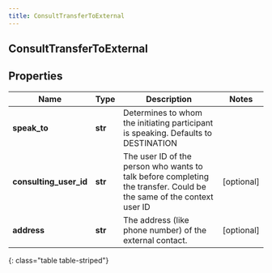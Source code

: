 ```yaml
---
title: ConsultTransferToExternal
---
```

## ConsultTransferToExternal

## Properties

|Name | Type | Description | Notes|
|------------ | ------------- | ------------- | -------------|
| **speak_to** | **str** | Determines to whom the initiating participant is speaking. Defaults to DESTINATION | |
| **consulting_user_id** | **str** | The user ID of the person who wants to talk before completing the transfer. Could be the same of the context user ID | [optional] |
| **address** | **str** | The address (like phone number) of the external contact. | [optional] |
{: class="table table-striped"}


